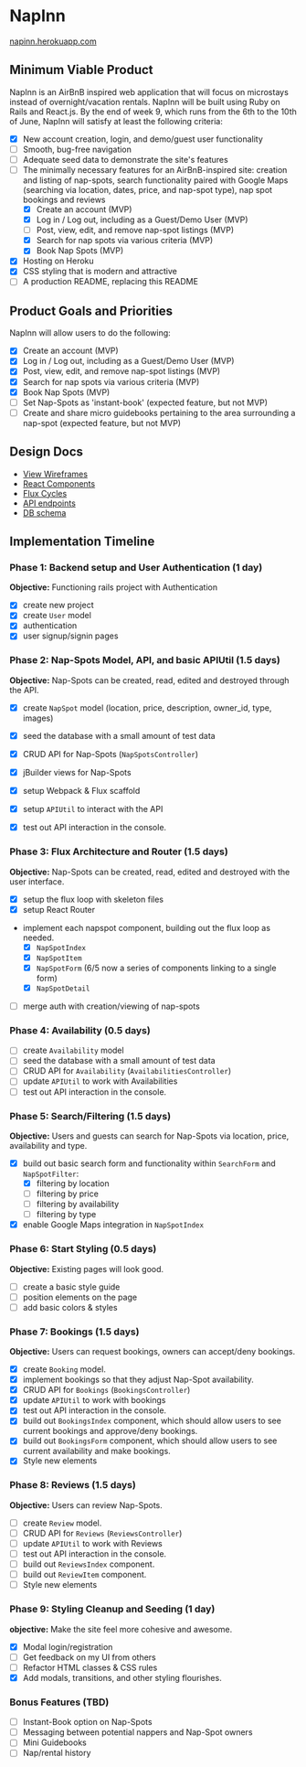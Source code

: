 # NapInn

[napinn.herokuapp.com](http://napinn.herokuapp.com)

## Minimum Viable Product

NapInn is an AirBnB inspired web application that will focus on microstays instead of overnight/vacation rentals. NapInn will be built using Ruby on Rails and React.js. By the end of week 9, which runs from the 6th to the 10th of June, NapInn will satisfy at least the following criteria:

- [x] New account creation, login, and demo/guest user functionality
- [ ] Smooth, bug-free navigation
- [ ] Adequate seed data to demonstrate the site's features
- [ ] The minimally necessary features for an AirBnB-inspired site: creation and listing of nap-spots, search functionality paired with Google Maps (searching via location, dates, price, and nap-spot type), nap spot bookings and reviews
  - [x] Create an account (MVP)
  - [x] Log in / Log out, including as a Guest/Demo User (MVP)
  - [ ] Post, view, edit, and remove nap-spot listings (MVP)
  - [x] Search for nap spots via various criteria (MVP)
  - [x] Book Nap Spots (MVP)
- [x] Hosting on Heroku
- [x] CSS styling that is modern and attractive
- [ ] A production README, replacing this README

<!--(**NB**: check out the [sample production README](https://github.com/appacademy/sample-project-proposal/blob/master/docs/production_readme.md) -- I'll write this later)
 -->
## Product Goals and Priorities

NapInn will allow users to do the following:

<!-- This is a Markdown checklist. Use it to keep track of your
progress. Put an x between the brackets for a checkmark: [x] -->

- [x] Create an account (MVP)
- [x] Log in / Log out, including as a Guest/Demo User (MVP)
- [x] Post, view, edit, and remove nap-spot listings (MVP)
- [x] Search for nap spots via various criteria (MVP)
- [x] Book Nap Spots (MVP)
- [ ] Set Nap-Spots as 'instant-book' (expected feature, but not MVP)
- [ ] Create and share micro guidebooks pertaining to the area surrounding a nap-spot (expected feature, but not MVP)

## Design Docs
* [View Wireframes][views]
* [React Components][components]
* [Flux Cycles][flux-cycles]
* [API endpoints][api-endpoints]
* [DB schema][schema]

[views]: ./project-proposal/docs/views.md
[components]: ./project-proposal/docs/components.md
[flux-cycles]: ./project-proposal/docs/flux-cycles.md
[api-endpoints]: ./project-proposal/docs/api-endpoints.md
[schema]: ./project-proposal/docs/schema.md

## Implementation Timeline

### Phase 1: Backend setup and User Authentication (1 day)

**Objective:** Functioning rails project with Authentication

- [x] create new project
- [x] create `User` model
- [x] authentication
- [x] user signup/signin pages

### Phase 2: Nap-Spots Model, API, and basic APIUtil (1.5 days)

**Objective:** Nap-Spots can be created, read, edited and destroyed through
the API.

- [x] create `NapSpot` model (location, price, description, owner_id, type, images)
- [x] seed the database with a small amount of test data
- [x] CRUD API for Nap-Spots (`NapSpotsController`)
- [x] jBuilder views for Nap-Spots
- [x] setup Webpack & Flux scaffold
- [x] setup `APIUtil` to interact with the API
- [x] test out API interaction in the console.


### Phase 3: Flux Architecture and Router (1.5 days)

**Objective:** Nap-Spots can be created, read, edited and destroyed with the
user interface.

- [x] setup the flux loop with skeleton files
- [x] setup React Router
- implement each napspot component, building out the flux loop as needed.
  - [x] `NapSpotIndex`
  - [x] `NapSpotItem`
  - [x] `NapSpotForm` (6/5 now a series of components linking to a single form)
  - [x] `NapSpotDetail`
- [ ] merge auth with creation/viewing of nap-spots

### Phase 4: Availability (0.5 days)

- [ ] create `Availability` model
- [ ] seed the database with a small amount of test data
- [ ] CRUD API for `Availability` (`AvailabilitiesController`)
- [ ] update `APIUtil` to work with Availabilities
- [ ] test out API interaction in the console.

### Phase 5: Search/Filtering (1.5 days)

**Objective:** Users and guests can search for Nap-Spots via location, price, availability and type.

- [x] build out basic search form and functionality within `SearchForm` and `NapSpotFilter`:
  - [x] filtering by location
  - [ ] filtering by price
  - [ ] filtering by availability
  - [ ] filtering by type
- [x] enable Google Maps integration in `NapSpotIndex`

### Phase 6: Start Styling (0.5 days)

**Objective:** Existing pages will look good.

- [ ] create a basic style guide
- [ ] position elements on the page
- [ ] add basic colors & styles

### Phase 7: Bookings (1.5 days)

**Objective:** Users can request bookings, owners can accept/deny bookings.

- [x] create `Booking` model.
- [x] implement bookings so that they adjust Nap-Spot availability.
- [x] CRUD API for `Bookings` (`BookingsController`)
- [x] update `APIUtil` to work with bookings
- [x] test out API interaction in the console.
- [x] build out `BookingsIndex` component, which should allow users to see current bookings and approve/deny bookings.
- [x] build out `BookingsForm` component, which should allow users to see current availability and make bookings.
- [x] Style new elements

### Phase 8: Reviews (1.5 days)

**Objective:** Users can review Nap-Spots.

- [ ] create `Review` model.
- [ ] CRUD API for `Reviews` (`ReviewsController`)
- [ ] update `APIUtil` to work with Reviews
- [ ] test out API interaction in the console.
- [ ] build out `ReviewsIndex` component.
- [ ] build out `ReviewItem` component.
- [ ] Style new elements

### Phase 9: Styling Cleanup and Seeding (1 day)

**objective:** Make the site feel more cohesive and awesome.

- [x] Modal login/registration
- [ ] Get feedback on my UI from others
- [ ] Refactor HTML classes & CSS rules
- [x] Add modals, transitions, and other styling flourishes.

### Bonus Features (TBD)
- [ ] Instant-Book option on Nap-Spots
- [ ] Messaging between potential nappers and Nap-Spot owners
- [ ] Mini Guidebooks
- [ ] Nap/rental history

<!-- [phase-one]: .project-proposal/docs/phases/phase1.md
[phase-two]: .project-proposal/docs/phases/phase2.md
[phase-three]: .project-proposal/docs/phases/phase3.md
[phase-four]: .project-proposal/docs/phases/phase4.md
[phase-five]: .project-proposal/docs/phases/phase5.md -->
